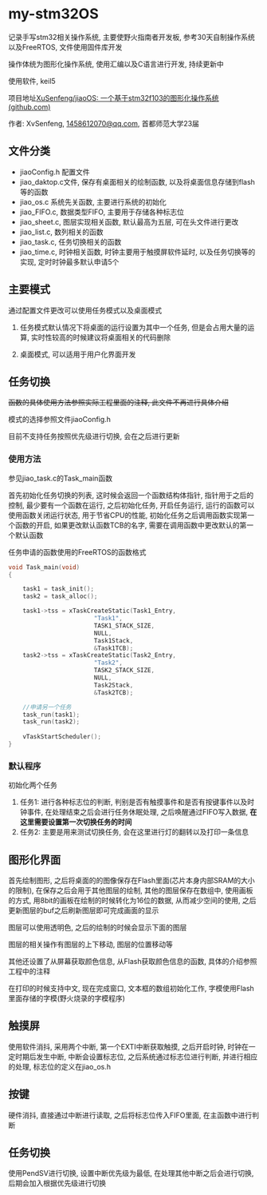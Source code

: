 # my-stm32OS
记录手写stm32相关操作系统, 主要使野火指南者开发板, 参考30天自制操作系统以及FreeRTOS, 文件使用固件库开发

操作体统为图形化操作系统, 使用汇编以及C语言进行开发, 持续更新中

使用软件, keil5

项目地址[XuSenfeng/jiaoOS: 一个基于stm32f103的图形化操作系统 (github.com)](https://github.com/XuSenfeng/jiaoOS)

作者: XvSenfeng, 1458612070@qq.com, 首都师范大学23届

## 文件分类

+ jiaoConfig.h 配置文件
+ jiao_daktop.c文件, 保存有桌面相关的绘制函数, 以及将桌面信息存储到flash等的函数
+ jiao_os.c 系统先关函数, 主要进行系统的初始化
+ jiao_FIFO.c, 数据类型FIFO, 主要用于存储各种标志位
+ jiao_sheet.c, 图层实现相关函数, 默认最高为五层, 可在头文件进行更改
+ jiao_list.c, 数列相关的函数
+ jiao_task.c, 任务切换相关的函数
+ jiao_time.c, 时钟相关函数, 时钟主要用于触摸屏软件延时, 以及任务切换等的实现, 定时时钟最多默认申请5个

## 主要模式

通过配置文件更改可以使用任务模式以及桌面模式

1. 任务模式默认情况下将桌面的运行设置为其中一个任务, 但是会占用大量的运算, 实时性较高的时候建议将桌面相关的代码删除

2. 桌面模式, 可以适用于用户化界面开发

## 任务切换

~~函数的具体使用方法参照实际工程里面的注释, 此文件不再进行具体介绍~~

模式的选择参照文件jiaoConfig.h

目前不支持任务按照优先级进行切换, 会在之后进行更新

### 使用方法

参见jiao_task.c的Task_main函数

首先初始化任务切换的列表, 这时候会返回一个函数结构体指针, 指针用于之后的控制, 最少要有一个函数在运行, 之后初始化任务, 开启任务运行, 运行的函数可以使用函数关闭运行状态, 用于节省CPU的性能, 初始化任务之后调用函数实现第一个函数的开启, 如果更改默认函数TCB的名字, 需要在调用函数中更改默认的第一个默认函数

任务申请的函数使用的FreeRTOS的函数格式

```c
void Task_main(void)
{

	task1 = task_init();
	task2 = task_alloc();

	task1->tss = xTaskCreateStatic(Task1_Entry, 
						"Task1", 
						TASK1_STACK_SIZE, 
						NULL, 
						Task1Stack,
						&Task1TCB);
	task2->tss = xTaskCreateStatic(Task2_Entry, 
						"Task2", 
						TASK2_STACK_SIZE, 
						NULL, 
						Task2Stack,
						&Task2TCB);

	//申请另一个任务
	task_run(task1);
	task_run(task2);
	
	vTaskStartScheduler();
}
```

### 默认程序

初始化两个任务

1. 任务1: 进行各种标志位的判断, 判别是否有触摸事件和是否有按键事件以及时钟事件, 在处理结束之后会进行任务休眠处理, 之后唤醒通过FIFO写入数据, **在这里需要设置第一次切换任务的时间**
2. 任务2: 主要是用来测试切换任务, 会在这里进行灯的翻转以及打印一条信息

## 图形化界面

首先绘制图形, 之后将桌面的的图像保存在Flash里面(芯片本身内部SRAM的大小的限制), 在保存之后会用于其他图层的绘制, 其他的图层保存在数组中, 使用画板的方式, 用8bit的画板在绘制的时候转化为16位的数据, 从而减少空间的使用, 之后更新图层的buf之后刷新图层即可完成画面的显示

图层可以使用透明色, 之后的绘制的时候会显示下面的图层

图层的相关操作有图层的上下移动, 图层的位置移动等

其他还设置了从屏幕获取颜色信息, 从Flash获取颜色信息的函数, 具体的介绍参照工程中的注释

在打印的时候支持中文, 现在完成窗口, 文本框的数组初始化工作, 字模使用Flash里面存储的字模(野火烧录的字模程序)

## 触摸屏

使用软件消抖, 采用两个中断, 第一个EXTI中断获取触摸, 之后开启时钟, 时钟在一定时期后发生中断, 中断会设置标志位, 之后系统通过标志位进行判断, 并进行相应的处理, 标志位的定义在jiao_os.h

## 按键

硬件消抖, 直接通过中断进行读取, 之后将标志位传入FIFO里面, 在主函数中进行判断

## 任务切换

使用PendSV进行切换, 设置中断优先级为最低, 在处理其他中断之后会进行切换, 后期会加入根据优先级进行切换
